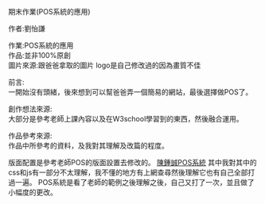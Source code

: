 <p font-size:36px;>期末作業(POS系統的應用)</p>
作者:劉怡謙<br>   

作業:POS系統的應用<br>
作品:並非100%原創<br>
圖片來源:跟爸爸拿取的圖片 logo是自己修改過的因為畫質不佳<br>

前言:<br>
一開始沒有頭緒，後來想到可以幫爸爸弄一個簡易的網站，最後選擇做POS了。

創作想法來源:<br>
大部分是參考老師上課內容以及在W3school學習到的東西，然後融合運用。

作品參考來源:<br>
作品中所參考的資料，及我對其理解及改篇的程度。

版面配置是參考老師POS的版面設置去修改的。 [陳鍾誠POS系統](https://github.com/ccccourse/wp/tree/master/code/08-app2/pos/06-report?fbclid=IwAR3eRSOI1dE_rKJ_TN7nU8RJVbjKaRAtuw7uOWgsm4AeT_GwDz2AFZ3Bjzg)
其中我對其中的css和js有一部分不太理解，我不懂的地方有上網查尋然後理解它也有自己全部打過一遍。
POS系統是看了老師的範例之後理解之後，自己又打了一次，並且做了小幅度的更改。